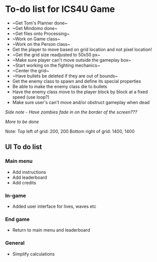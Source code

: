# To-do list for ICS4U Game

* ~Get Tom's Planner done~
* ~Get Mindomo done~
* ~Get files onto Processing~  
* ~Work on Game class~       
* ~Work on the Person class~
* Get the player to move based on grid location and not pixel location!
* ~Get the grid size readjusted to 50x50 px~
* ~Make sure player can't move outside the gameplay box~
* ~Start working on the fighting mechanics~
* ~Center the grid~
* ~Have bullets be deleted if they are out of bounds~
* Get the enemy class to spawn and define its special properties
* Be able to make the enemy class die to bullets
* Have the enemy class move to the player block by block at a fixed speed (use loop?)
* Make sure user's can't move and/or obstruct gameplay when dead

*Side note - Have zombies fade in on the border of the screen???*

*More to be done*

Note: 
Top left of grid: 200, 200
Bottom right of grid: 1400, 1400

## UI To do list
### Main menu
* Add instructions
* Add leaderboard
* Add credits
### In-game
* Added user interface for lives, waves etc
### End game
* Return to main menu and leaderboard
### General
* Simplify calculations 
